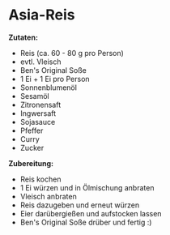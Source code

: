 # Asia-Reis

**Zutaten:**

- Reis (ca. 60 - 80 g pro Person)
- evtl. Vleisch
- Ben's Original Soße
- 1 Ei + 1 Ei pro Person
- Sonnenblumenöl
- Sesamöl
- Zitronensaft
- Ingwersaft
- Sojasauce
- Pfeffer
- Curry
- Zucker

**Zubereitung:**

- Reis kochen
- 1 Ei würzen und in Ölmischung anbraten
- Vleisch anbraten
- Reis dazugeben und erneut würzen
- Eier darübergießen und aufstocken lassen
- Ben's Original Soße drüber und fertig :)
